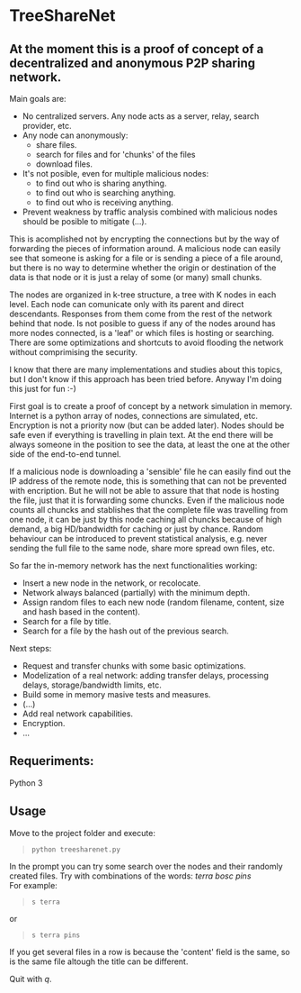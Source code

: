 # TreeShareNet
## At the moment this is a proof of concept of a decentralized and anonymous P2P sharing network.

Main goals are:
* No centralized servers. Any node acts as a server, relay, search provider, etc.
* Any node can anonymously:
  * share files.
  * search for files and for 'chunks' of the files
  * download files.
* It's not posible, even for multiple malicious nodes:
  * to find out who is sharing anything.
  * to find out who is searching anything.
  * to find out who is receiving anything.
* Prevent weakness by traffic analysis combined with malicious nodes should be posible to mitigate (...).

This is acomplished not by encrypting the connections but by the way of forwarding the pieces of information around. A malicious node can easily see that someone is asking for a file or is sending a piece of a file around, but there is no way to determine whether the origin or destination of the data is that node or it is just a relay of some (or many) small chunks.

The nodes are organized in k-tree structure, a tree with K nodes in each level. Each node can comunicate only with its parent and direct descendants. Responses from them come from the rest of the network behind that node. Is not posible to guess if any of the nodes around has more nodes connected, is a 'leaf' or which files is hosting or searching.  
There are some optimizations and shortcuts to avoid flooding the network without comprimising the security.

I know that there are many implementations and studies about this topics, but I don't know if this approach has been tried before. Anyway I'm doing this just for fun :-)

First goal is to create a proof of concept by a network simulation in memory.  Internet is a python array of nodes, connections are simulated, etc. Encryption is not a priority now (but can be added later). Nodes should be safe even if everything is travelling in plain text. At the end there will be always someone in the position to see the data, at least the one at the other side of the end-to-end tunnel.

If a malicious node is downloading a 'sensible' file he can easily find out the IP address of the remote node, this is something that can not be prevented with encription. But he will not be able to assure that that node is hosting the file, just that it is forwarding some chuncks.  Even if the malicious node counts all chuncks and stablishes that the complete file was travelling from one node, it can be just by this node caching all chuncks because of high demand, a big HD/bandwidth for caching or just by chance. Random behaviour can be introduced to prevent statistical analysis, e.g. never sending the full file to the same node, share more spread own files, etc.

So far the in-memory network has the next functionalities working:

* Insert a new node in the network, or recolocate. 
* Network always balanced (partially) with the minimum depth.
* Assign random files to each new node (random filename, content, size and hash based in the content).
* Search for a file by title.
* Search for a file by the hash out of the previous search.

Next steps:
* Request and transfer chunks with some basic optimizations.
* Modelization of a real network: adding transfer delays, processing delays, storage/bandwidth limits, etc.
* Build some in memory masive tests and measures.
* (...)
* Add real network capabilities.
* Encryption.
* ...

## Requeriments:
Python 3
## Usage
Move to the project folder and execute:  
>```python treesharenet.py```

In the prompt you can try some search over the nodes and their randomly created files.  Try with combinations of the words: *terra bosc pins*    
For example:  
> ```s terra```  

or 

> ```s terra pins```

If you get several files in a row is because the 'content' field is the same, so is the same file altough the title can be different.

Quit with *q*.



